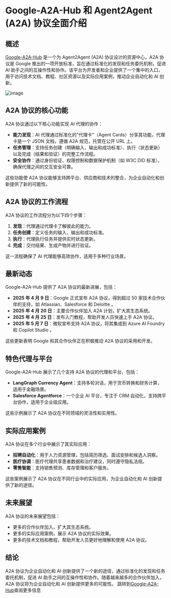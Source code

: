 # Google-A2A-Hub 和 Agent2Agent (A2A) 协议全面介绍

## 概述

[Google-A2A-Hub](https://google-a2a.wiki/) 是一个为 Agent2Agent (A2A) 协议设计的资源中心，A2A 协议是 Google 推出的一项开放标准，旨在通过标准化的发现和任务委托机制，促进 AI 助手之间的互操作性和协作。该平台为开发者和企业提供了一个集中的入口，用于访问技术文档、教程、社区资源以及实际应用案例，推动企业自动化和 AI 创新。

![image](https://github.com/user-attachments/assets/164997e3-0817-4fe9-9ea8-720f03d0efe5)

## A2A 协议的核心功能

A2A 协议通过以下核心功能实现 AI 代理的协作：

- **能力发现**：AI 代理通过标准化的"代理卡"（Agent Cards）分享其功能，代理卡是一个 JSON 文档，遵循 A2A 规范，托管在公开 URL 上。
- **任务管理**：支持任务创建（明确输入、输出和成功标准）、执行（状态更新）以及完成（结果和验证）的完整工作流程。
- **安全协作**：通过身份验证、权限控制和数据保护机制（如 W3C DID 标准），确保代理之间的交互安全可靠。

这些功能使 A2A 协议能够支持跨平台、供应商和技术的整合，为企业自动化和创新提供了新的可能性。

## A2A 协议的工作流程

A2A 协议的工作流程分为以下四个步骤：

1. **发现**：代理通过代理卡了解彼此的能力。
2. **任务创建**：定义任务的输入、输出和成功标准。
3. **执行**：代理执行任务并提供实时状态更新。
4. **完成**：交付结果、生成产物并进行验证。

这一流程确保了 AI 代理能够高效协作，适用于多种行业场景。

## 最新动态

Google-A2A-Hub 提供了 A2A 协议的最新进展，包括：

- **2025 年 4 月 9 日**：Google 正式宣布 A2A 协议，得到超过 50 家技术合作伙伴的支持，如 Atlassian、Salesforce 和 Deloitte 。
- **2025 年 4 月 20 日**：主要合作伙伴加入 A2A 计划，扩大其生态系统。
- **2025 年 4 月 25 日**：发布入门教程，帮助开发人员快速上手 A2A 协议。
- **2025 年 5 月 7 日**：微软宣布支持 A2A 协议，将其集成到 Azure AI Foundry 和 Copilot Studio 。

这些更新表明 Google 和其合作伙伴正在积极推动 A2A 协议的采用和开发。

## 特色代理与平台

Google-A2A-Hub 展示了几个支持 A2A 协议的代理和平台，包括：

- **LangGraph Currency Agent**：支持多轮对话，用于货币转换和财务计算，适用于金融场景。
- **Salesforce Agentforce**：一个企业 AI 平台，专注于 CRM 自动化，支持跨平台协作，适用于企业级应用。

这些示例展示了 A2A 协议在不同领域的灵活性和实用性。

## 实际应用案例

A2A 协议在多个行业中展示了其实际应用：

- **招聘自动化**：用于人力资源管理，包括简历筛选、面试安排和候选人洞察。
- **医疗协调**：医疗代理共享患者数据和治疗建议，同时遵守隐私法规。
- **零售智能**：支持销售预测、库存管理和客户服务。

这些案例展示了 A2A 协议在不同行业中的实际应用，为企业自动化和 AI 创新提供了新的途径。

## 未来展望

A2A 协议的未来展望包括：

- 更多的合作伙伴加入，扩大其生态系统。
- 更多的实际应用案例，展示 A2A 协议的实际效果。
- 更多的技术文档和教程，帮助开发人员更好地理解和使用 A2A 协议。

## 结论

A2A 协议为企业自动化和 AI 创新提供了一个新的途径，通过标准化的发现和任务委托机制，促进 AI 助手之间的互操作性和协作。随着越来越多的合作伙伴加入，A2A 协议将为企业自动化和 AI 创新提供更多的可能性。
跳转到[Google-A2A-Hub](https://google-a2a.wiki/)查阅更多信息
